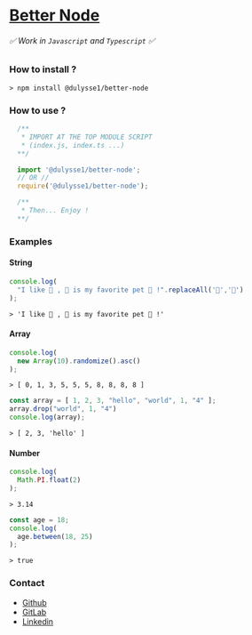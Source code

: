 # [Better Node]('https://www.npmjs.com/package/@dulysse1/better-node')
###### ✅  Work in `Javascript` and `Typescript` ✅ 

### How to install ?

```node
> npm install @dulysse1/better-node
```

### How to use ?

```typescript
  /**
   * IMPORT AT THE TOP MODULE SCRIPT
   * (index.js, index.ts ...)
  **/

  import '@dulysse1/better-node';
  // OR //
  require('@dulysse1/better-node');

  /**
   * Then... Enjoy !
  **/
```
### Examples

#### String
```typescript
console.log(
  "I like 🐑 , 🐑 is my favorite pet 🐑 !".replaceAll('🐑','🦁')
);
```
```node
> 'I like 🦁 , 🦁 is my favorite pet 🦁 !'
```
#### Array
```typescript
console.log(
  new Array(10).randomize().asc()
);
```
```node
> [ 0, 1, 3, 5, 5, 5, 8, 8, 8, 8 ]
```
```typescript
const array = [ 1, 2, 3, "hello", "world", 1, "4" ];
array.drop("world", 1, "4")
console.log(array);
```
```node
> [ 2, 3, 'hello' ]
```

#### Number
```typescript
console.log(
  Math.PI.float(2)
);
```
```node
> 3.14
```
```typescript
const age = 18;
console.log(
  age.between(18, 25)
);
```
```node
> true
```

### Contact
* [Github](https://github.com/Dulysse)
* [GitLab](https://gitlab.com/Dulysse1)
* [Linkedin](https://www.linkedin.com/in/ulysse-dupont-994848197/)